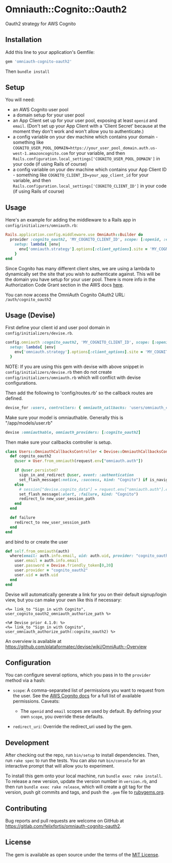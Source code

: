 # Omniauth::Cognito::Oauth2

Oauth2 strategy for AWS Cognito

## Installation

Add this line to your application's Gemfile:

```ruby
gem 'omniauth-cognito-oauth2'
```
Then `bundle install`

## Setup

You will need:

 - an AWS Cognito user pool
 - a domain setup for your user pool
 - an App Client set up for your user pool, exposing at least `openid` and `email`. (Don't set up your App Client with a 'Client Secret' because at the moment they don't work and won't allow you to authenticate.)
 - a config variable on your dev machine which contains your domain - something like `COGNITO_USER_POOL_DOMAIN=https://your_user_pool_domain.auth.us-west-1.amazoncognito.com` for your variable, and then `Rails.configuration.local_settings['COGNITO_USER_POOL_DOMAIN']` in your code (if using Rails of course)
 - a config variable on your dev machine which contains your App Client ID - something like `COGNITO_CLIENT_ID=your_app_client_id` for your variable, and then `Rails.configuration.local_settings['COGNITO_CLIENT_ID']` in your code (if using Rails of course)

## Usage

Here's an example for adding the middleware to a Rails app in `config/initializers/omniauth.rb`:

```ruby
Rails.application.config.middleware.use OmniAuth::Builder do
  provider :cognito_oauth2, 'MY_COGNITO_CLIENT_ID', scope: [:openid, :email],
    setup: lambda{ |env|
      env['omniauth.strategy'].options[:client_options].site = 'MY_COGNITO_USER_POOL_DOMAIN'
    }
end
```

Since Cognito has many different client sites, we are using a lambda to dynamically set the site that you wish to authenticate against. This will be the domain you have setup for your user pool. There is more info in the Authorization Code Grant section in the AWS docs [here](https://aws.amazon.com/blogs/mobile/understanding-amazon-cognito-user-pool-oauth-2-0-grants/).

You can now access the OmniAuth Cognito OAuth2 URL: `/auth/cognito_oauth2`

## Usage (Devise)

First define your client id and user pool domain in `config/initializers/devise.rb`.

```ruby
config.omniauth :cognito_oauth2, 'MY_COGNITO_CLIENT_ID', scope: [:openid, :email],
  setup: lambda{ |env|
    env['omniauth.strategy'].options[:client_options].site = 'MY_COGNITO_USER_POOL_DOMAIN'
  }
```

NOTE: If you are using this gem with devise with above snippet in `config/initializers/devise.rb` then do not create `config/initializers/omniauth.rb` which will conflict with devise configurations.

Then add the following to 'config/routes.rb' so the callback routes are defined.

```ruby
devise_for :users, controllers: { omniauth_callbacks: 'users/omniauth_callbacks' }
```

Make sure your model is omniauthable. Generally this is "/app/models/user.rb"

```ruby
devise :omniauthable, omniauth_providers: [:cognito_oauth2]
```

Then make sure your callbacks controller is setup.

```ruby
class Users::OmniauthCallbacksController < Devise::OmniauthCallbacksController
  def cognito_oauth2
    @user = User.from_omniauth(request.env["omniauth.auth"])

    if @user.persisted?
      sign_in_and_redirect @user, event: :authentication
      set_flash_message(:notice, :success, kind: "Cognito") if is_navigational_format?
    else
      # session["devise.cognito_data"] = request.env["omniauth.auth"].except("extra", "provider") # causes cookie overflow - consider creating a session table in your DB to store large session info https://stackoverflow.com/questions/9473808/cookie-overflow-in-rails-application
      set_flash_message(:alert, :failure, kind: "Cognito")
      redirect_to new_user_session_path
    end
  end

  def failure
    redirect_to new_user_session_path
  end
end
```

and bind to or create the user

```ruby
def self.from_omniauth(auth)
  where(email: auth.info.email, uid: auth.uid, provider: "cognito_oauth2").first_or_create! do |user|
    user.email = auth.info.email
    user.password = Devise.friendly_token[0,20]
    user.provider = "cognito_oauth2"
    user.uid = auth.uid
  end
end
```

Devise will automatically generate a link for you on their default signup/login view, but you can make your own like this if necessary:

```erb
<%= link_to "Sign in with Cognito", user_cognito_oauth2_omniauth_authorize_path %>

<%# Devise prior 4.1.0: %>
<%= link_to "Sign in with Cognito", user_omniauth_authorize_path(:cognito_oauth2) %>
```

An overview is available at https://github.com/plataformatec/devise/wiki/OmniAuth:-Overview

## Configuration

You can configure several options, which you pass in to the `provider` method via a hash:

* `scope`: A comma-separated list of permissions you want to request from the user. See the [AWS Cognito docs](https://aws.amazon.com/blogs/mobile/understanding-amazon-cognito-user-pool-oauth-2-0-grants/) for a full list of available permissions. Caveats:
  * The `openid` and `email` scopes are used by default. By defining your own `scope`, you override these defaults.

* `redirect_uri`: Override the redirect_uri used by the gem.

## Development

After checking out the repo, run `bin/setup` to install dependencies. Then, run `rake spec` to run the tests. You can also run `bin/console` for an interactive prompt that will allow you to experiment.

To install this gem onto your local machine, run `bundle exec rake install`. To release a new version, update the version number in `version.rb`, and then run `bundle exec rake release`, which will create a git tag for the version, push git commits and tags, and push the `.gem` file to [rubygems.org](https://rubygems.org).

## Contributing

Bug reports and pull requests are welcome on GitHub at https://gitlab.com/felixfortis/omniauth-cognito-oauth2.


## License

The gem is available as open source under the terms of the [MIT License](https://opensource.org/licenses/MIT).
